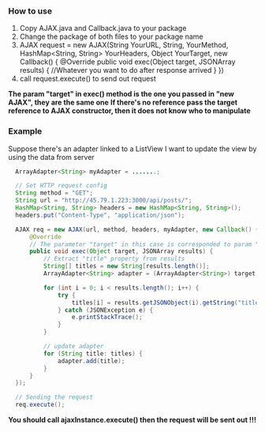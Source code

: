 ### How to use
1. Copy AJAX.java and Callback.java to your package
2. Change the package of both files to your package name
3. AJAX request = new AJAX(String YourURL, String, YourMethod, HashMap<String, String> YourHeaders, Object YourTarget, new Callback() {
      @Override
      public void exec(Object target, JSONArray results) {
        //Whatever you want to do after response arrived
      }
  })
4. call request.execute() to send out request

**The param "target" in exec() method is the one you passed in "new AJAX", they are the same one**
**If there's no reference pass the target reference to AJAX constructor, then it does not know who to manipulate**

### Example
Suppose there's an adapter linked to a ListView
I want to update the view by using the data from server

```java
  ArrayAdapter<String> myAdapter = .......;

  // Set HTTP request config
  String method = "GET";
  String url = "http://45.79.1.223:3000/api/posts/";
  HashMap<String, String> headers = new HashMap<String, String>();
  headers.put("Content-Type", "application/json");

  AJAX req = new AJAX(url, method, headers, myAdapter, new Callback() {
      @Override
      // The parameter "target" in this case is corresponded to param "myAdapter" above
      public void exec(Object target, JSONArray results) {
          // Extract "title" property from results
          String[] titles = new String[results.length()];
          ArrayAdapter<String> adapter = (ArrayAdapter<String>) target;

          for (int i = 0; i < results.length(); i++) {
              try {
                  titles[i] = results.getJSONObject(i).getString("title");
              } catch (JSONException e) {
                  e.printStackTrace();
              }
          }

          // update adapter
          for (String title: titles) {
              adapter.add(title);
          }
      }
  });

  // Sending the request
  req.execute();
```

**You should call ajaxInstance.execute() then the request will be sent out !!!**
